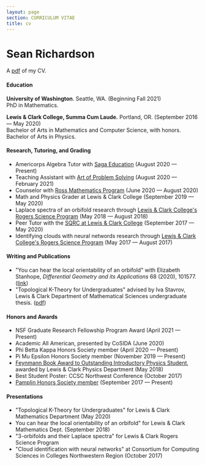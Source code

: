 ```yaml
---
layout: page
section: CURRICULUM VITAE
title: cv
---
```


# Sean Richardson

A [pdf](/files/sean-richardson-cv.pdf) of my CV.

#### Education

**University of Washington**. Seattle, WA. (Beginning Fall 2021)\
PhD in Mathematics.

**Lewis & Clark College, Summa Cum Laude.** Portland, OR. (September 2016 &mdash; May 2020)\
Bachelor of Arts in Mathematics and Computer Science, with honors.\
Bachelor of Arts in Physics.

#### Research, Tutoring, and Grading

* Americorps Algebra Tutor with [Saga Education](https://www.sagaeducation.org/) (August 2020 &mdash; Present)
* Teaching Assistant with [Art of Problem Solving](https://artofproblemsolving.com) (August 2020 &mdash; February 2021)
* Counselor with [Ross Mathematics Program](https://rossprogram.org/) (June 2020 &mdash; August 2020)
* Math and Physics Grader at Lewis & Clark College (September 2019 &mdash; May 2020)
* Laplace spectra of an orbifold research through [Lewis & Clark College's Rogers Science Program](https://college.lclark.edu/science/opportunities/rogers/) (May 2018 &mdash; August 2018)
* Peer Tutor with the [SQRC at Lewis & Clark College](https://college.lclark.edu/departments/mathematical_sciences/sqrc/) (September 2017 &mdash; May 2020)
* Identifying clouds with neural networds research through [Lewis & Clark College's Rogers Science Program](https://college.lclark.edu/science/opportunities/rogers/) (May 2017 &#8212; August 2017)

#### Writing and Publications

* "You can hear the local orientability of an orbifold" with Elizabeth Stanhope, _Differential Geometry and its Applications_ 68 (2020), 101577. ([link](https://www.sciencedirect.com/science/article/abs/pii/S092622451930097X))
* "Topological K-Theory for Undergraduates" advised by Iva Stavrov, Lewis & Clark Department of Mathematical Sciences undergraduate thesis. ([pdf](files/undergraduate-thesis.pdf))

#### Honors and Awards

* NSF Graduate Research Fellowship Program Award (April 2021 &mdash; Present)
* Academic All American, presented by CoSIDA (June 2020)
* Phi Betta Kappa Honors Society member (April 2020 &mdash; Present)
* Pi Mu Epsilon Honors Society member (November 2019 &mdash; Present)
* [Feynmann Book Award to Outstanding Introductory Physics Student](https://college.lclark.edu/departments/physics/student-awards/), awarded by Lewis & Clark Physics Department (May 2018)
* Best Student Poster: CCSC Northwest Conference (October 2017)
* [Pamplin Honors Society member](https://college.lclark.edu/academics/honors/pamplin_society/) (September 2017 &mdash; Present)

#### Presentations

* "Topological K-Theory for Undergraduates" for Lewis & Clark Mathematics Department (May 2020)
* You can hear the local orientability of an orbifold" for Lewis & Clark Mathematics Dept. (September 2018)
* "3-orbifolds and their Laplace spectra" for Lewis & Clark Rogers Science Program
* "Cloud identification with neural networks" at Consortium for Computing Sciences in Colleges Northwestern Region (October 2017)